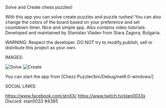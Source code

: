 

Solve and Create chess puzzles!

With this app you can solve create puzzles and puzzle rushes! You can also change the colors of the board based on your preference and set countdown timer. Nice and simple app. Also contains video tutorials.
Developed and maintained by Stanislav Vladev from Stara Zagora, Bulgaria.

WARNING: Respect the developer. DO NOT try to modify,publish, sell or distribute this project as your own.

IMAGES:

![Solve](https://i.ibb.co/SR9kSRV/solve.png)
![Create](https://i.ibb.co/x7RmGHF/create.png)
 

You can start the app from [Chezz Puzzler/bin/Debug/net6.0-windows/]

SOCIAL LINKS:

https://www.facebook.com/stnXX/
https://www.twitch.tv/stan0033x
Discord: stan0033 #4385

